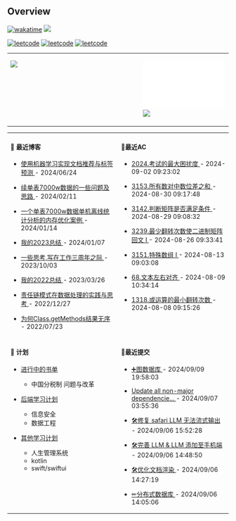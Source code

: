 
## Overview

[![wakatime](https://wakatime.com/badge/user/78591c59-95d5-4479-b2fc-988c35f31d59.svg)](https://wakatime.com/@78591c59-95d5-4479-b2fc-988c35f31d59) ![](https://gpvc.arturio.dev/0xcaffebabe)

[![leetcode](https://leetcode-badge.ismy.wang/ranking)](https://leetcode.cn/u/0xcaffebabe/) [![leetcode](https://leetcode-badge.ismy.wang/solved)](https://leetcode.cn/u/0xcaffebabe/) [![leetcode](https://leetcode-badge.ismy.wang/ac)](https://leetcode.cn/u/0xcaffebabe/)

<table border="0">
  <tr border="0">

  <td valign="top" width="60%">

  ![](https://github-readme-stats.vercel.app/api/wakatime?username=0xcaffebabe&layout=compact&langs_count=12&theme=dark&range=all_time)

  </td>

  <td valign="top" width="40%">

  ![](https://raw.githubusercontent.com/0xcaffebabe/github-stats/master/generated/overview.svg)
  ![](https://github-profile-summary-cards.vercel.app/api/cards/productive-time?username=0xcaffebabe&theme=github_dark&utcOffset=8)

  </td>
  </tr>

</table>

<table>

<tr>
<td valign="top" width="50%">

#### 📖 最近博客


* <a href="https://0xcaffebabe.github.io/%E6%9C%BA%E5%99%A8%E5%AD%A6%E4%B9%A0/2024/06/24/%E4%BD%BF%E7%94%A8%E6%9C%BA%E5%99%A8%E5%AD%A6%E4%B9%A0%E5%AE%9E%E7%8E%B0%E6%96%87%E6%A1%A3%E6%8E%A8%E8%8D%90%E4%B8%8E%E6%A0%87%E7%AD%BE%E9%A2%84%E6%B5%8B.html" target="_blank"> 使用机器学习实现文档推荐与标签预测 </a> - 2024/06/24 

    
* <a href="https://0xcaffebabe.github.io/%E5%A4%A7%E6%95%B0%E6%8D%AE/2024/02/11/%E7%BB%AD%E5%8D%95%E8%A1%A87000w%E6%95%B0%E6%8D%AE%E7%9A%84%E4%B8%80%E4%BA%9B%E9%97%AE%E9%A2%98%E5%8F%8A%E6%80%9D%E8%B7%AF.html" target="_blank"> 续单表7000w数据的一些问题及思路 </a> - 2024/02/11 

    
* <a href="https://0xcaffebabe.github.io/%E5%A4%A7%E6%95%B0%E6%8D%AE/2024/01/14/%E4%B8%80%E4%B8%AA%E5%8D%95%E8%A1%A87000w%E6%95%B0%E6%8D%AE%E5%8D%95%E6%9C%BA%E7%A6%BB%E7%BA%BF%E7%BB%9F%E8%AE%A1%E5%88%86%E6%9E%90%E7%9A%84%E5%86%85%E5%AD%98%E4%BC%98%E5%8C%96%E6%A1%88%E4%BE%8B.html" target="_blank"> 一个单表7000w数据单机离线统计分析的内存优化案例 </a> - 2024/01/14 

    
* <a href="https://0xcaffebabe.github.io/%E4%BA%BA%E7%94%9F/2024/01/07/%E6%88%91%E7%9A%842023%E6%80%BB%E7%BB%93.html" target="_blank"> 我的2023总结 </a> - 2024/01/07 

    
* <a href="https://0xcaffebabe.github.io/%E4%BA%BA%E7%94%9F/2023/10/03/%E4%B8%80%E4%BA%9B%E6%80%9D%E8%80%83,%E5%86%99%E5%9C%A8%E5%B7%A5%E4%BD%9C%E4%B8%89%E5%91%A8%E5%B9%B4%E4%B9%8B%E9%99%85.html" target="_blank"> 一些思考,写在工作三周年之际 </a> - 2023/10/03 

    
* <a href="https://0xcaffebabe.github.io/%E4%BA%BA%E7%94%9F/2023/03/26/%E6%88%91%E7%9A%842022%E6%80%BB%E7%BB%93.html" target="_blank"> 我的2022总结 </a> - 2023/03/26 

    
* <a href="https://0xcaffebabe.github.io/%E8%AE%BE%E8%AE%A1%E6%A8%A1%E5%BC%8F/2022/12/27/%E8%B4%A3%E4%BB%BB%E9%93%BE%E6%A8%A1%E5%BC%8F%E5%9C%A8%E6%95%B0%E6%8D%AE%E5%A4%84%E7%90%86%E7%9A%84%E5%AE%9E%E8%B7%B5%E4%B8%8E%E6%80%9D%E8%80%83.html" target="_blank"> 责任链模式在数据处理的实践与思考 </a> - 2022/12/27 

    
* <a href="https://0xcaffebabe.github.io/jvm/2022/07/23/%E4%B8%BA%E4%BD%95Class.getMethods%E7%BB%93%E6%9E%9C%E6%97%A0%E5%BA%8F.html" target="_blank"> 为何Class.getMethods结果无序 </a> - 2022/07/23 

        

</td>

<td valign="top" width="50%">

#### 🔋最近AC


  * <a href="https://leetcode.cn/submissions/detail/560583417" target="_blank"> 2024.考试的最大困扰度 </a> - 2024-09-02 09:23:02 

    
  * <a href="https://leetcode.cn/submissions/detail/559767056" target="_blank"> 3153.所有数对中数位差之和 </a> - 2024-08-30 09:17:48 

    
  * <a href="https://leetcode.cn/submissions/detail/559466084" target="_blank"> 3142.判断矩阵是否满足条件 </a> - 2024-08-29 09:08:32 

    
  * <a href="https://leetcode.cn/submissions/detail/558550697" target="_blank"> 3239.最少翻转次数使二进制矩阵回文 I </a> - 2024-08-26 09:33:41 

    
  * <a href="https://leetcode.cn/submissions/detail/554829421" target="_blank"> 3151.特殊数组 I </a> - 2024-08-13 09:03:08 

    
  * <a href="https://leetcode.cn/submissions/detail/553797376" target="_blank"> 68.文本左右对齐 </a> - 2024-08-09 10:34:14 

    
  * <a href="https://leetcode.cn/submissions/detail/553468536" target="_blank"> 1318.或运算的最小翻转次数 </a> - 2024-08-08 09:15:26 

    

</td>

</tr>

<tr>

<td valign="top" width="50%">

#### 📝 计划

- [进行中的书单](https://github.com/users/0xcaffebabe/projects/9)
  - 中国分税制 问题与改革


- [后端学习计划](https://github.com/users/0xcaffebabe/projects/10)
  - 信息安全
  - 数据工程


- [其他学习计划](https://github.com/users/0xcaffebabe/projects/11)
  - 人生管理系统
  - kotlin
  - swift/swiftui


<td>

#### 🌴最近提交


  * <a href="https://github.com/0xcaffebabe/note/commit/15b24a9fc4f67cc5e7dff2aa1abb44331bcb9574" target="_blank"> ➕图数据库 </a> - 2024/09/09 19:58:03 

    
  * <a href="https://github.com/0xcaffebabe/note/commit/adb5320b7d6ebcddd636430d77c6334f8beeabfb" target="_blank"> Update all non-major dependencie... </a> - 2024/09/07 03:55:36 

    
  * <a href="https://github.com/0xcaffebabe/note/commit/75ab6986920689ea65843f634fef8cb5dcc39ad1" target="_blank"> 🛠修复 safari LLM 无法流式输出 </a> - 2024/09/06 15:52:28 

    
  * <a href="https://github.com/0xcaffebabe/note/commit/263f4d098c32cff7cfeb594c9ce17b3acc6949f5" target="_blank"> 🛠完善 LLM & LLM 添加至手机端 </a> - 2024/09/06 14:48:50 

    
  * <a href="https://github.com/0xcaffebabe/note/commit/d4fc53428e523ef696880892e05ee517b6bb806a" target="_blank"> 🛠优化文档渲染 </a> - 2024/09/06 14:27:19 

    
  * <a href="https://github.com/0xcaffebabe/note/commit/f1c08a37b5b655e16c74c895d9b9698842fd6d4f" target="_blank"> ✏分布式数据库 </a> - 2024/09/06 14:05:06 

    

</td>

</tr>

</table>

